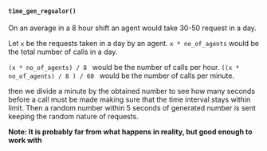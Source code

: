 #### ```time_gen_regualor()```
  On an average in a 8 hour shift an agent would take 30-50 request in a day. 
  
  Let ```x``` be the requests taken in a day by an agent. ``x * no_of_agents`` would be the total number of calls in a day. 
  
  ```(x * no_of_agents) / 8 ``` would be the number of calls per hour. 
    ```((x * no_of_agents) / 8 ) / 60 ``` would be the number of calls per minute. 
    
   then we divide a minute by the obtained number to see how many seconds before a call must be made making sure that the time interval stays within limit. 
   Then a random number within 5 seconds of generated number is sent keeping the random nature of requests. 
   
   **Note: It is probably far from what happens in reality, but good enough to work with**
   

